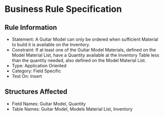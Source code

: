 # Business Rule Specification

## Rule Information

- Statement: A Guitar Model can only be ordered when sufficient Material to build it is available on the Inventory.
- Constraint: If at least one of the Guitar Model Materials, defined on the Model Material List, have a Quantity available at the Inventory Table less than the quantity needed, also defined on the Model Material List.
- Type: Application Oriented
- Category: Field Specific
- Test On: Insert 

## Structures Affected

- Field Names: Guitar Model, Quantity
- Table Names: Guitar Model, Models Material List, Inventory

